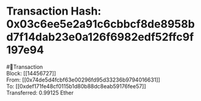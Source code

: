 
Transaction Hash: 0x03c6ee5e2a91c6cbbcf8de8958bd7f14dab23e0a126f6982edf52ffc9f197e94
====================================================================================
  
#💸Transaction  
Block: [[14456727]]  
From: [[0x74de5d4fcbf63e00296fd95d33236b9794016631]]  
To: [[0xdef171fe48cf0115b1d80b88dc8eab59176fee57]]  
Transferred: 0.99125 Ether